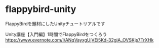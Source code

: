 # flappybird-unity
FlappyBirdを題材にしたUnityチュートリアルです

Unity講座【入門編】1時間でFlappyBirdをつくろう
https://www.evernote.com/l/ANqVayxgUjVEi5Kd-32giA_OVSKjs7TrXHk
